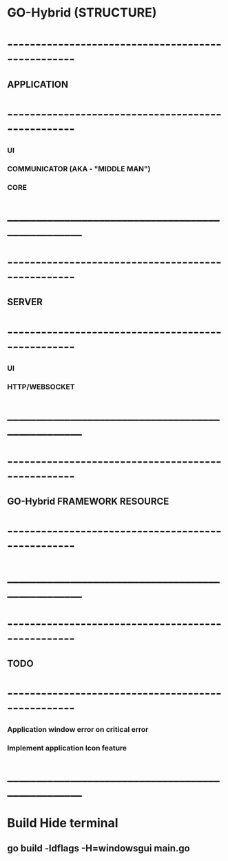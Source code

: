 # GO-Hybrid (STRUCTURE)



# -------------------------------------------------- #
## APPLICATION
# -------------------------------------------------- #
### UI
### COMMUNICATOR (AKA - "MIDDLE MAN")
### CORE
# __________________________________________________ #



# -------------------------------------------------- #
## SERVER
# -------------------------------------------------- #
### UI
### HTTP/WEBSOCKET
# __________________________________________________ #



# -------------------------------------------------- #
## GO-Hybrid FRAMEWORK RESOURCE
# -------------------------------------------------- #
### 
# __________________________________________________ #



# -------------------------------------------------- #
## TODO
# -------------------------------------------------- #
### Application window error on critical error
### Implement application Icon feature
# __________________________________________________ #



# Build Hide terminal
## go build -ldflags -H=windowsgui main.go